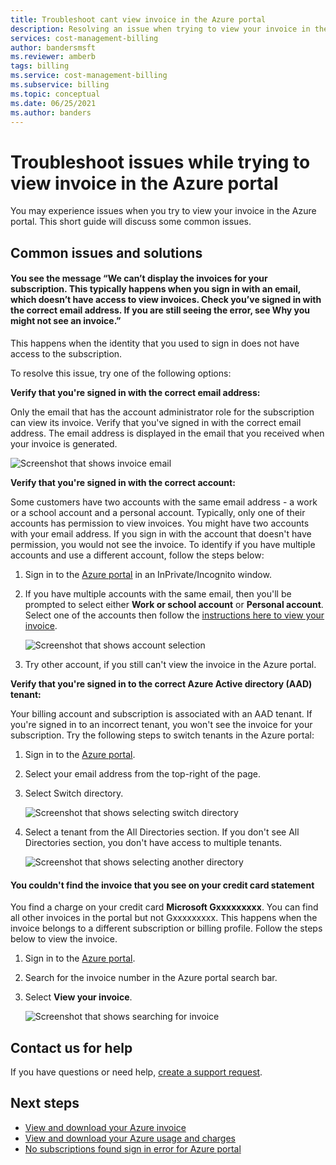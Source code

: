 ```yaml
---
title: Troubleshoot cant view invoice in the Azure portal
description: Resolving an issue when trying to view your invoice in the Azure portal.
services: cost-management-billing
author: bandersmsft
ms.reviewer: amberb
tags: billing
ms.service: cost-management-billing
ms.subservice: billing
ms.topic: conceptual
ms.date: 06/25/2021
ms.author: banders
---
```


# Troubleshoot issues while trying to view invoice in the Azure portal

You may experience issues when you try to view your invoice in the Azure portal. This short guide will discuss some common issues.
 
## Common issues and solutions

#### <a name="subnotfound"></a> You see the message “We can’t display the invoices for your subscription. This typically happens when you sign in with an email, which doesn’t have access to view invoices. Check you’ve signed in with the correct email address. If you are still seeing the error, see Why you might not see an invoice.”

This happens when the identity that you used to sign in does not have access to the subscription.

To resolve this issue, try one of the following options: 

**Verify that you're signed in with the correct email address:**

Only the email that has the account administrator role for the subscription can view its invoice. Verify that you've signed in with the correct email address. The email address is displayed in the email that you received when your invoice is generated.  

  ![Screenshot that shows invoice email](./media/troubleshoot-cant-find-invoice/invoice-email.png)

**Verify that you're signed in with the correct account:**

Some customers have two accounts with the same email address - a work or a school account and a personal account. Typically, only one of their accounts has permission to view invoices. You might have two accounts with your email address. If you sign in with the account that doesn't have permission, you would not see the invoice. To identify if you have multiple accounts and use a different account, follow the steps below:

1. Sign in to the [Azure portal](https://portal.azure.com) in an InPrivate/Incognito window.
1. If you have multiple accounts with the same email, then you'll be prompted to select either **Work or school account** or **Personal account**. Select one of the accounts then follow the [instructions here to view your invoice](../understand/download-azure-invoice.md#download-your-mosp-azure-subscription-invoice).  

    ![Screenshot that shows account selection](./media/troubleshoot-cant-find-invoice/two-accounts.png)

1. Try other account, if you still can't view the invoice in the Azure portal.

**Verify that you're signed in to the correct Azure Active directory (AAD) tenant:**

Your billing account and subscription is associated with an AAD tenant. If you're signed in to an incorrect tenant, you won't see the invoice for your subscription. Try the following steps to switch tenants in the Azure portal:

1. Sign in to the [Azure portal](https://portal.azure.com).
1. Select your email address from the top-right of the page.
1. Select Switch directory.  

    ![Screenshot that shows selecting switch directory](./media/troubleshoot-cant-find-invoice/select-switch-tenant.png)

1. Select a tenant from the All Directories section. If you don't see All Directories section, you don't have access to multiple tenants.  

    ![Screenshot that shows selecting another directory](./media/troubleshoot-cant-find-invoice/select-another-tenant.png)

#### <a name="cantsearchinvoice"></a>You couldn't find the invoice that you see on your credit card statement

You find a charge on your credit card **Microsoft Gxxxxxxxxx**. You can find all other invoices in the portal but not Gxxxxxxxxx. This happens when the invoice belongs to a different subscription or billing profile. Follow the steps below to view the invoice.

1. Sign in to the [Azure portal](https://portal.azure.com).
1. Search for the invoice number in the Azure portal search bar.
1. Select **View your invoice**.  

    ![Screenshot that shows searching for invoice](./media/troubleshoot-cant-find-invoice/search-invoice.png)

## Contact us for help

If you have questions or need help, [create a support request](https://ms.portal.azure.com/#blade/Microsoft_Azure_Support/HelpAndSupportBlade/newsupportrequest).

## Next steps

- [View and download your Azure invoice](../understand/download-azure-invoice.md)
- [View and download your Azure usage and charges](../understand/download-azure-daily-usage.md)
- [No subscriptions found sign in error for Azure portal](no-subscriptions-found.md)